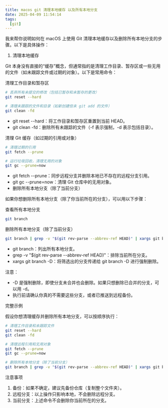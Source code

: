 ```yaml
---
title: macos git 清理本地缓存 以及所有本地分支
date: 2025-04-09 11:54:14
tags:
  [git]
---
```


我来帮你说明如何在 macOS 上使用 Git 清理本地缓存以及删除所有本地分支的步骤。以下是具体操作：

1. 清理本地缓存

Git 本身没有直接的“缓存”概念，但通常指的是清理工作目录、暂存区或一些无用的文件（如未跟踪文件或过期的对象）。以下是常用命令：

清理工作目录和暂存区

```bash
# 丢弃所有未提交的修改（包括已暂存和未暂存的更改）
git reset --hard

# 清理未跟踪的文件和目录（如新创建但未 git add 的文件）
git clean -fd
```

- git reset --hard：将工作目录和暂存区重置到当前 HEAD。
- git clean -fd：删除所有未跟踪的文件（-f 表示强制，-d 表示包括目录）。

清理 Git 缓存（如过期的引用或对象）

```bash
# 清理过期的引用
git fetch --prune

# 运行垃圾回收，清理无用的对象
git gc --prune=now
```

- git fetch --prune：同步远程分支并删除本地已不存在的远程分支引用。
- git gc --prune=now：清理 Git 仓库中的无用对象。
- 删除所有本地分支（除了当前分支）

如果你想删除所有本地分支（除了你当前所在的分支），可以用以下步骤：

查看所有本地分支

```bash
git branch
```

删除所有本地分支（除了当前分支）

```bash
git branch | grep -v "$(git rev-parse --abbrev-ref HEAD)" | xargs git branch -D
```

- git branch：列出所有本地分支。
- grep -v "$(git rev-parse --abbrev-ref HEAD)"：排除当前所在分支。
- xargs git branch -D：将筛选出的分支传递给 git branch -D 进行强制删除。

注意：

- -D 是强制删除，即使分支未合并也会删除。如果只想删除已合并的分支，可以用 -d。
- 执行前请确认你真的不需要这些分支，或者已推送到远程备份。

完整示例

假设你想清理缓存并删除所有本地分支，可以按顺序执行：

```bash
# 清理工作目录和未跟踪文件
git reset --hard
git clean -fd

# 清理远程引用和无用对象
git fetch --prune
git gc --prune=now

# 删除所有本地分支（除了当前分支）
git branch | grep -v "$(git rev-parse --abbrev-ref HEAD)" | xargs git branch -D
```

注意事项

1. 备份：如果不确定，建议先备份仓库（复制整个文件夹）。
2. 远程分支：以上操作只影响本地，不会删除远程分支。
3. 当前分支：上述命令不会删除你当前所在的分支。
